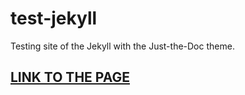 # test-jekyll
Testing site of the Jekyll with the Just-the-Doc theme.

## [LINK TO THE PAGE](https://hasithasuneth.github.io/test-jekyll/)

